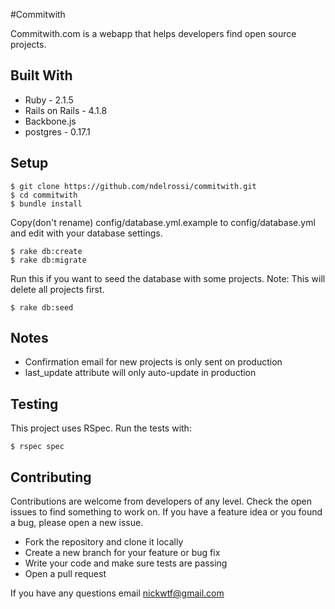 #Commitwith

Commitwith.com is a webapp that helps developers find open source projects. 

## Built With

* Ruby - 2.1.5
* Rails on Rails - 4.1.8
* Backbone.js
* postgres - 0.17.1

## Setup

```
$ git clone https://github.com/ndelrossi/commitwith.git
$ cd commitwith
$ bundle install
```
Copy(don't rename) config/database.yml.example to config/database.yml and edit with your database settings.
```
$ rake db:create
$ rake db:migrate
```
Run this if you want to seed the database with some projects. Note: This will delete all projects first.
```
$ rake db:seed
```
## Notes

 * Confirmation email for new projects is only sent on production
 * last_update attribute will only auto-update in production

## Testing

This project uses RSpec. Run the tests with:

```
$ rspec spec
```

## Contributing

Contributions are welcome from developers of any level. Check the open issues to find something to work on. If you have a feature idea or you found a bug, please open a new issue.

 * Fork the repository and clone it locally
 * Create a new branch for your feature or bug fix
 * Write your code and make sure tests are passing
 * Open a pull request

 If you have any questions email nickwtf@gmail.com
